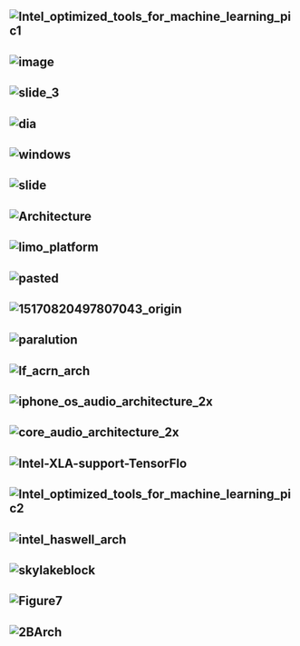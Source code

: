 ![Intel_optimized_tools_for_machine_learning_pic1](https://software.intel.com/sites/default/files/managed/8c/da/Intel_optimized_tools_for_machine_learning_pic1.png)
--------------
![image](http://present5.com/presentation/6deffbccbc837d9a022c5bed1b467f48/image-13.jpg)
-------------
![slide_3](http://images.slideplayer.com/23/6640477/slides/slide_3.jpg)
--------------
![dia](http://www.hector.ac.uk/cse/documentation/SerialOpt/dia.jpg)
--------------
![windows](https://liliputing-wpengine.netdna-ssl.com/wp-content/uploads/2018/03/windows-ml_01-680x393.jpg)
--------------
![slide](https://cf.ppt-online.org/files1/slide/n/njDJfLIc7Q8Zt5szGqEPA9BhRTNXbulW0YeKy1wCvi/slide-1.jpg)
--------------
![Architecture](https://www.roguewave.com/sites/rw/files/assets/images/IMSL-Java-Architecture.png)
--------------
![limo_platform](https://www.javiercancela.com/images/uploads/2008/05/limo_platform.png)
--------------
![pasted](https://devblogs.nvidia.com/wp-content/uploads/2017/10/pasted-image-0-11.png)
--------------
![15170820497807043_origin](https://static.seekingalpha.com/uploads/2018/1/27/43253696-15170820497807043_origin.png)
--------------
![paralution](https://developer.nvidia.com/sites/default/files/akamai/cuda/images/product_supporting_images/paralution-lib.jpg)
--------------
![lf_acrn_arch](http://linuxgizmos.com/files/lf_acrn_arch.jpg)
--------------
![iphone_os_audio_architecture_2x](https://developer.apple.com/library/archive/documentation/MusicAudio/Conceptual/CoreAudioOverview/Art/iphone_os_audio_architecture_2x.png)
--------------
![core_audio_architecture_2x](https://developer.apple.com/library/archive/documentation/MusicAudio/Conceptual/CoreAudioOverview/Art/core_audio_architecture_2x.png)
--------------
![Intel-XLA-support-TensorFlo](https://6lli539m39y3hpkelqsm3c2fg-wpengine.netdna-ssl.com/wp-content/uploads/2018/01/Intel-XLA-support-TensorFlow.png)
--------------
![Intel_optimized_tools_for_machine_learning_pic2](https://software.intel.com/sites/default/files/managed/8c/da/Intel_optimized_tools_for_machine_learning_pic2.png)
--------------

![intel_haswell_arch](http://www.prace-ri.eu/IMG/png/intel_haswell_arch.png)
--------------
![skylakeblock](https://techreport.com/r.x/2017_10_03_Intel_s_Core_i7_8700K_CPU_reviewed/skylakeblock.png)
--------------
![Figure7](https://www.embedded-vision.com/sites/default/files/technical-articles/DeepLearningSoftware/Figure7.png)
--------------
![2BArch](https://2.bp.blogspot.com/-U6qhe_6uV6Y/WcyB2cf9xjI/AAAAAAAAHnc/L6CbHKu0JsE-4MS-hFjWfpoGkqtDd0aRwCLcBGAs/s1600/iOS%2BLayered%2BArch-1.png)
--------------
![]()
--------------
![]()
--------------
![]()
--------------
![]()
--------------
![]()
--------------
![]()
--------------
![]()
--------------
![]()
--------------
![]()
--------------
![]()
--------------
![]()
--------------
![]()
--------------
